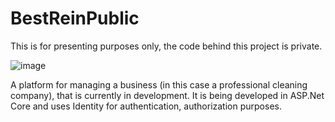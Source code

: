 # BestReinPublic
This is for presenting purposes only, the code behind this project is private. 

![image](https://user-images.githubusercontent.com/27485415/157525201-51387585-2f7c-4f9c-8c8f-ebba6b2ba2ea.png)

A platform for managing a business (in this case a professional cleaning company), that is currently in development. It is being developed in ASP.Net Core and uses Identity for authentication, authorization purposes.  
